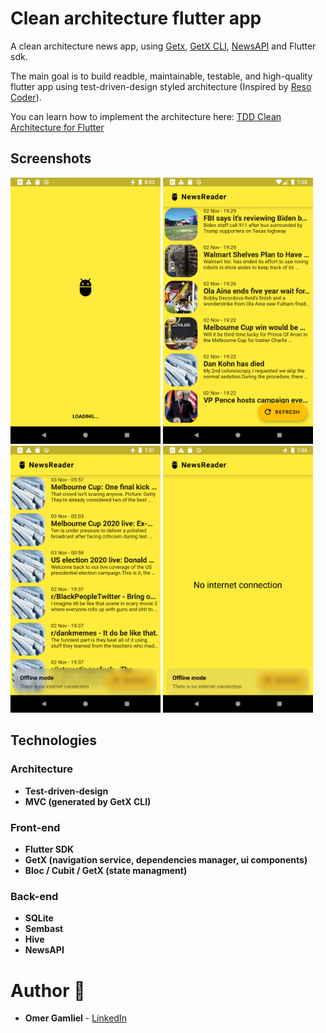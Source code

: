 # Clean architecture flutter app

A clean architecture news app, using [Getx](https://pub.dev/packages/get), [GetX CLI](https://pub.dev/packages/get_cli), [NewsAPI](https://newsapi.org/) and Flutter sdk.

The main goal is to build readble, maintainable, testable, and high-quality flutter app using test-driven-design styled architecture (Inspired by [Reso Coder](https://resocoder.com/)).

You can learn how to implement the architecture here: [TDD Clean Architecture for Flutter](https://github.com/ResoCoder/flutter-tdd-clean-architecture-course)

## Screenshots

<img src="screenshots/screenshot_5.jpg" width="240px"> <img src="screenshots/screenshot_3.jpg" width="240px"/> <img src="screenshots/screenshot_1.jpg" width="240px"/> <img src="screenshots/screenshot_4.jpg" width="240px"/>


## Technologies
 
### Architecture
- **Test-driven-design**
- **MVC (generated by GetX CLI)**

### Front-end
- **Flutter SDK**
- **GetX (navigation service, dependencies manager, ui components)**
- **Bloc / Cubit / GetX (state managment)**

### Back-end
- **SQLite**
- **Sembast**
- **Hive**
- **NewsAPI** 

# Author 🙋

-   **Omer Gamliel** - [LinkedIn](https://www.linkedin.com/in/omer-gamliel-6a813a188/)
